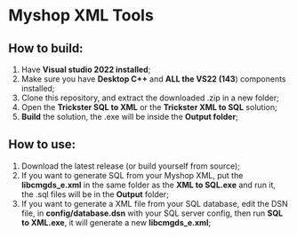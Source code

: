 # Myshop XML Tools
## How to build:​
1. Have **Visual studio 2022 installed**;​
2. Make sure you have **Desktop C++** and **ALL the VS22 (143**) components installed;​
3. Clone this repository, and extract the downloaded .zip in a new folder;​
4. Open the **Trickster SQL to XML** or the **Trickster XML to SQL** solution;
5. **Build** the solution, the .exe will be inside the **Output folder**;

## How to use:
1. Download the latest release (or build yourself from source);
2. If you want to generate SQL from your Myshop XML, put the **libcmgds_e.xml** in the same folder as the **XML to SQL.exe** and run it, the .sql files will be in the **Output** folder;
3. If you want to generate a XML file from your SQL database, edit the DSN file, in **config/database.dsn** with your SQL server config, then run **SQL to XML.exe**, it will generate a new **libcmgds_e.xml**;
